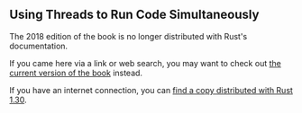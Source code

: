 ## Using Threads to Run Code Simultaneously

The 2018 edition of the book is no longer distributed with Rust's documentation.

If you came here via a link or web search, you may want to check out [the current version of the book](../ch16-01-threads.html) instead.

If you have an internet connection, you can [find a copy distributed with Rust 1.30](https://doc.rust-lang.org/1.30.0/book/2018-edition/ch16-01-threads.html).